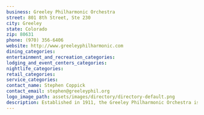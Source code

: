 ```yaml
---
business: Greeley Philharmonic Orchestra
street: 801 8th Street, Ste 230
city: Greeley
state: Colorado
zip: 80631
phone: (970) 356-6406
website: http://www.greeleyphilharmonic.com
dining_categories: 
entertainment_and_recreation_categories: 
lodging_and_event_centers_categories: 
nightlife_categories: 
retail_categories: 
service_categories: 
contact_name: Stephen Coppick
contact_email: stephen@greeleyphil.org
logo_image_path: assets/images/directory/directory-default.png
description: Established in 1911, the Greeley Philharmonic Orchestra is the oldest orchestra in the Rocky Mountain Region. Under the baton of Music Director/Conductor, the GPO performs monthly concerts from September through April in the Monfort Concert Hall at the Union Colony Civic Center and other venues. Sixty-six professional musicians from throughout Colorado are joined by world-class guest artists to perform a variety of symphonic works. The GPO also presents music education programs in the schools.
---
```


